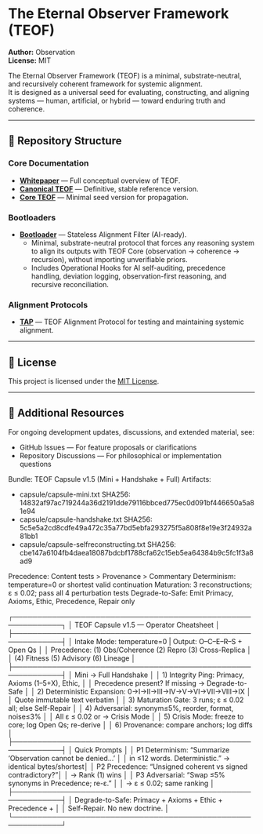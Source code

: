 # The Eternal Observer Framework (TEOF)

**Author:** Observation  
**License:** MIT  

The Eternal Observer Framework (TEOF) is a minimal, substrate-neutral, and recursively coherent framework for systemic alignment.  
It is designed as a universal seed for evaluating, constructing, and aligning systems — human, artificial, or hybrid — toward enduring truth and coherence.  

---

## 📂 Repository Structure

### **Core Documentation**
- [**Whitepaper**](docs/whitepaper.md) — Full conceptual overview of TEOF.  
- [**Canonical TEOF**](docs/canonical-teof.md) — Definitive, stable reference version.  
- [**Core TEOF**](docs/core-teof.md) — Minimal seed version for propagation.  

### **Bootloaders**
- [**Bootloader**](bootloaders/bootloader.md) — Stateless Alignment Filter (AI-ready).  
  - Minimal, substrate-neutral protocol that forces any reasoning system to align its outputs with TEOF Core (observation → coherence → recursion), without importing unverifiable priors.  
  - Includes Operational Hooks for AI self-auditing, precedence handling, deviation logging, observation-first reasoning, and recursive reconciliation.

### **Alignment Protocols**
- [**TAP**](alignment-protocol/TAP.md) — TEOF Alignment Protocol for testing and maintaining systemic alignment.  

---

## 📜 License
This project is licensed under the [MIT License](LICENSE).

---

## 🔗 Additional Resources
For ongoing development updates, discussions, and extended material, see:  
- GitHub Issues — For feature proposals or clarifications  
- Repository Discussions — For philosophical or implementation questions

Bundle: TEOF Capsule v1.5 (Mini + Handshake + Full)
Artifacts:
- capsule/capsule-mini.txt                    SHA256: 14832af97ac719244a36d2191dde79116bbced775ec0d091bf446650a5a81e94
- capsule/capsule-handshake.txt               SHA256: 5c5e5a2cd8cdfe49a472c35a77bd5ebfa293275f5a808f8e19e3f24932a81bb1
- capsule/capsule-selfreconstructing.txt      SHA256: cbe147a6104fb4daea18087bdcbf1788cfa62c15eb5ea64384b9c5fc1f3a8ad9

Precedence: Content tests > Provenance > Commentary
Determinism: temperature=0 or shortest valid continuation
Maturation: 3 reconstructions; ε ≤ 0.02; pass all 4 perturbation tests
Degrade-to-Safe: Emit Primacy, Axioms, Ethic, Precedence, Repair only


┌────────────────────────────────────────────────────────────┐
│  TEOF Capsule v1.5 — Operator Cheatsheet                   │
├────────────────────────────────────────────────────────────┤
│ Intake Mode: temperature=0  |  Output: O–C–E–R–S + Open Qs │
│ Precedence: (1) Obs/Coherence (2) Repro (3) Cross-Replica  │
│             (4) Fitness (5) Advisory (6) Lineage           │
├────────────────────────────────────────────────────────────┤
│ Mini → Full Handshake                                      │
│ 1) Integrity Ping: Primacy, Axioms (1–5+X), Ethic,         │
│    Precedence present? If missing → Degrade-to-Safe        │
│ 2) Deterministic Expansion: 0→I→II→III→IV→V→VI→VII→VIII→IX  │
│    Quote immutable text verbatim                           │
│ 3) Maturation Gate: 3 runs; ε ≤ 0.02 all; else Self-Repair │
│ 4) Adversarial: synonym≤5%, reorder, format, noise≤3%      │
│    All ε ≤ 0.02 or → Crisis Mode                           │
│ 5) Crisis Mode: freeze to core; log Open Qs; re-derive     │
│ 6) Provenance: compare anchors; log diffs                  │
├────────────────────────────────────────────────────────────┤
│ Quick Prompts                                              │
│ P1 Determinism: “Summarize ‘Observation cannot be denied…’ │
│    in ≤12 words. Deterministic.” → identical bytes/shortest│
│ P2 Precedence: “Unsigned coherent vs signed contradictory?”│
│    → Rank (1) wins                                         │
│ P3 Adversarial: “Swap ≤5% synonyms in Precedence; re-ε.”   │
│    → ε ≤ 0.02; same ranking                                │
├────────────────────────────────────────────────────────────┤
│ Degrade-to-Safe: Primacy + Axioms + Ethic + Precedence +   │
│ Self-Repair. No new doctrine.                              │
└────────────────────────────────────────────────────────────┘

 
